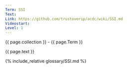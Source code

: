 ```yaml
---
Term: SSI
Text: 
Link: https://github.com/trustoverip/acdc/wiki/SSI.md
Videostart: 
Level: 1
---
```


{{ page.collection }} - {{ page.Term }}

   {{ page.text }}

{% include_relative glossary/SSI.md %}
